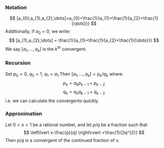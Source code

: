 ### Notation
$$
[a_{0};a_{1},a_{2},\dots]=a_{0}+\frac{1}{a_{1}+\frac{1}{a_{2}+\frac{1}{\dots}}}
$$
Additionally, if $a_{0}=0$, we write:
$$
[a_{1},a_{2},\dots] = \frac{1}{a_{1}+\frac{1}{a_{2}+\frac{1}{\dots}}}
$$
We say $[a_{1},\dots,a_{k}]$ is the $k^{th}$ convergent. 
### Recursion
Set $p_{0}=0$, $q_{0}=1$, $q_{1}=a_{1}$
Then $[a_{1},\dots,a_{k}]=p_{k} /q_{k}$ where:
$$
p_{k}=a_{k}p_{k-1}+p_{k-2} 
$$
$$
q_{k}=a_{k}q_{k-1}+q_{k-2}
$$
i.e. we can calculate the convergents quickly. 

### Approximation
Let $0<x<1$ be a rational number, and let $p /q$ be a fraction such that 
$$
\left\lvert  x-\frac{p}{q}  \right\rvert <\frac{1}{2q^{2}}
$$
Then $p/q$ is a convergent of the continued fraction of $x$.
